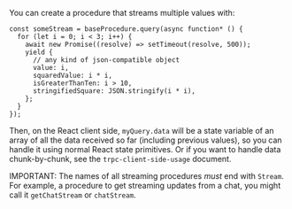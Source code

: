 You can create a procedure that streams multiple values with:

```
const someStream = baseProcedure.query(async function* () {
  for (let i = 0; i < 3; i++) {
    await new Promise((resolve) => setTimeout(resolve, 500));
    yield {
      // any kind of json-compatible object
      value: i,
      squaredValue: i * i,
      isGreaterThanTen: i > 10,
      stringifiedSquare: JSON.stringify(i * i),
    };
  }
});
```

Then, on the React client side, `myQuery.data` will be a state variable of an array of all the data received so far (including previous values), so you can handle it using normal React state primitives. Or if you want to handle data chunk-by-chunk, see the `trpc-client-side-usage` document.

IMPORTANT: The names of all streaming procedures _must_ end with `Stream`. For example, a procedure to get streaming updates from a chat, you might call it `getChatStream` or `chatStream`.

